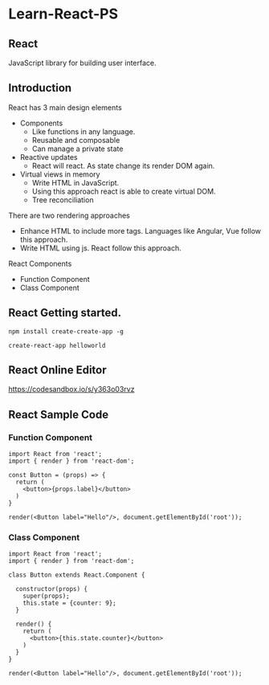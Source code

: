 # Learn-React-PS

## React 
JavaScript library for building user interface. 

## Introduction
React has 3 main design elements 
* Components
  * Like functions in any language. 
  * Reusable and composable
  * Can manage a private state
* Reactive updates
  * React will react. As state change its render DOM again. 
* Virtual views in memory 
  * Write HTML in JavaScript.  
  * Using this approach react is able to create virtual DOM. 
  * Tree reconciliation
  
There are two rendering approaches 
* Enhance HTML to include more tags. Languages like Angular, Vue follow this approach. 
* Write HTML using js. React follow this approach. 

React Components
* Function Component
* Class Component

## React Getting started. 
```
npm install create-create-app -g
```

```
create-react-app helloworld
```

## React Online Editor
https://codesandbox.io/s/y363o03rvz

## React Sample Code
### Function Component
```
import React from 'react';
import { render } from 'react-dom';

const Button = (props) => {
  return (
    <button>{props.label}</button>
  )
}

render(<Button label="Hello"/>, document.getElementById('root'));
```

### Class Component
```
import React from 'react';
import { render } from 'react-dom';

class Button extends React.Component {
  
  constructor(props) {
    super(props);
    this.state = {counter: 9};
  }

  render() {
    return (
      <button>{this.state.counter}</button>
    )
  }
}

render(<Button label="Hello"/>, document.getElementById('root'));
```
